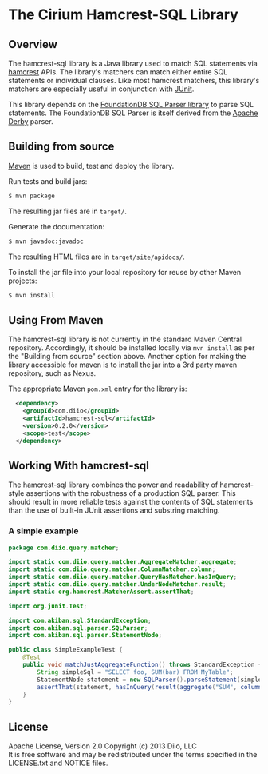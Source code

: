 # The Cirium Hamcrest-SQL Library

## Overview

The hamcrest-sql library is a Java library used to match SQL statements via [hamcrest](https://code.google.com/p/hamcrest/) APIs. The library's matchers can match either entire SQL statements or individual clauses. Like most hamcrest matchers, this library's matchers are especially useful in conjunction with [JUnit](http://junit.org/).

This library depends on the [FoundationDB SQL Parser library](https://github.com/FoundationDB/sql-parser) to parse SQL statements. The FoundationDB SQL Parser is itself derived from the [Apache Derby](http://db.apache.org/derby/) parser.

## Building from source

[Maven](http://maven.apache.org) is used to build, test and deploy the library.

Run tests and build jars:

```sh
$ mvn package
```

The resulting jar files are in `target/`.

Generate the documentation:

```sh
$ mvn javadoc:javadoc
```

The resulting HTML files are in `target/site/apidocs/`.

To install the jar file into your local repository for reuse by other Maven projects:

```sh
$ mvn install
```

## Using From Maven

The hamcrest-sql library is not currently in the standard Maven Central repository. Accordingly,
it should be installed locally via ```mvn install``` as per the "Building from source" section above. Another option
for making the library accessible for maven is to install the jar into a 3rd party maven repository, such as Nexus.

The appropriate Maven `pom.xml` entry for the library is:

```xml
  <dependency>
    <groupId>com.diio</groupId>
    <artifactId>hamcrest-sql</artifactId>
    <version>0.2.0</version>
    <scope>test</scope>
  </dependency>
```

## Working With hamcrest-sql

The hamcrest-sql library combines the power and readability of hamcrest-style assertions with the robustness of a production SQL parser. This should result in more reliable tests against the contents of SQL statements than the use of built-in JUnit assertions and substring matching.

### A simple example

```java
package com.diio.query.matcher;

import static com.diio.query.matcher.AggregateMatcher.aggregate;
import static com.diio.query.matcher.ColumnMatcher.column;
import static com.diio.query.matcher.QueryHasMatcher.hasInQuery;
import static com.diio.query.matcher.UnderNodeMatcher.result;
import static org.hamcrest.MatcherAssert.assertThat;

import org.junit.Test;

import com.akiban.sql.StandardException;
import com.akiban.sql.parser.SQLParser;
import com.akiban.sql.parser.StatementNode;

public class SimpleExampleTest {
    @Test
    public void matchJustAggregateFunction() throws StandardException {
        String simpleSql = "SELECT foo, SUM(bar) FROM MyTable";
        StatementNode statement = new SQLParser().parseStatement(simpleSql);
        assertThat(statement, hasInQuery(result(aggregate("SUM", column("bar")))));
    }    
}
```

## License

Apache License, Version 2.0
Copyright (c) 2013 Diio, LLC  
It is free software and may be redistributed under the terms specified
in the LICENSE.txt and NOTICE files.

